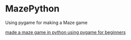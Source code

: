 # MazePython
Using pygame for making a Maze game 

[made a maze game in python using pygame for beginners](https://www.youtube.com/watch?v=XkSFveHx18g&t=122s )